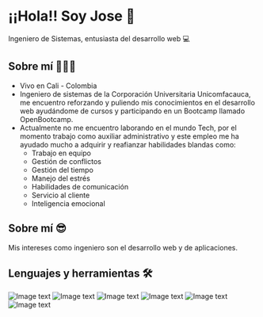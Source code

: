 # ¡¡Hola!! Soy Jose  🤚

Ingeniero de Sistemas, entusiasta del desarrollo web 💻

## Sobre mí  👨🏻‍💻
- Vivo en Cali - Colombia
- Ingeniero de sistemas de la Corporación Universitaria Unicomfacauca, me encuentro reforzando y puliendo mis conocimientos en el desarrollo web ayudándome de cursos y participando en un Bootcamp llamado OpenBootcamp.
- Actualmente no me encuentro laborando en el mundo Tech, por el momento trabajo como auxiliar administrativo y este empleo me ha ayudado mucho a adquirir y reafianzar habilidades blandas como:
  + Trabajo en equipo
  + Gestión de conflictos
  + Gestión del tiempo
  + Manejo del estrés
  + Habilidades de comunicación
  + Servicio al cliente
  + Inteligencia emocional

## Sobre mí 😎
Mis intereses como ingeniero son el desarrollo web y de aplicaciones.

## Lenguajes y herramientas 🛠️
![Image text](https://github.com/josereyes-dev/josereyes-dev/blob/main/img/html.png)
![Image text](https://github.com/josereyes-dev/josereyes-dev/blob/main/img/css.png)
![Image text](https://github.com/josereyes-dev/josereyes-dev/blob/main/img/js.png)
![Image text](https://github.com/josereyes-dev/josereyes-dev/blob/main/img/php.png)
![Image text](https://github.com/josereyes-dev/josereyes-dev/blob/main/img/c.png)
![Image text](https://github.com/josereyes-dev/josereyes-dev/blob/main/img/git.png)
